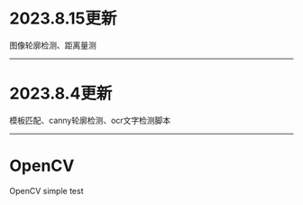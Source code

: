# 2023.8.15更新

图像轮廓检测、距离量测

--------------------------------------------------------------------------------------------------------------
# 2023.8.4更新

模板匹配、canny轮廓检测、ocr文字检测脚本

--------------------------------------------------------------------------------------------------------------
# OpenCV

OpenCV simple test
